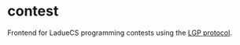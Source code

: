 # contest
Frontend for LadueCS programming contests using the [LGP protocol](https://github.com/LadueCS/LGP).